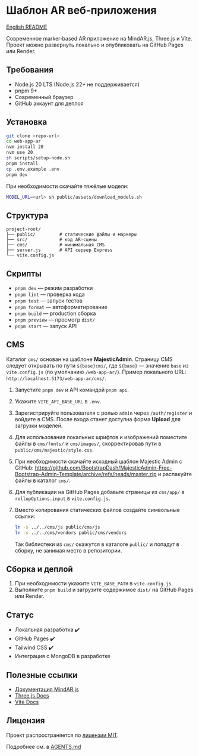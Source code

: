 # Шаблон AR веб‑приложения

[English README](./README.en.md)

Современное marker‑based AR приложение на MindAR.js, Three.js и Vite. Проект можно развернуть локально и опубликовать на GitHub Pages или Render.

## Требования

- Node.js 20 LTS (Node.js 22+ не поддерживается)
- pnpm 9+
- Современный браузер
- GitHub аккаунт для деплоя

## Установка

```bash
git clone <repo-url>
cd web-app-ar
nvm install 20
nvm use 20
sh scripts/setup-node.sh
pnpm install
cp .env.example .env
pnpm dev
```

При необходимости скачайте тяжёлые модели:

```bash
MODEL_URL=<url> sh public/assets/download_models.sh
```

## Структура

```plaintext
project-root/
├── public/         # статические файлы и маркеры
├── src/            # код AR‑сцены
├── cms/            # минимальная CMS
├── server.js       # API сервер Express
└── vite.config.js
```

## Скрипты

- `pnpm dev` — режим разработки
- `pnpm lint` — проверка кода
- `pnpm test` — запуск тестов
- `pnpm format` — автоформатирование
- `pnpm build` — production сборка
- `pnpm preview` — просмотр `dist/`
- `pnpm start` — запуск API

## CMS

Каталог `cms/` основан на шаблоне **MajesticAdmin**. Страницу CMS следует
открывать по пути `${base}cms/`, где `${base}` — значение `base` из
`vite.config.js` (по умолчанию `/web-app-ar/`). Пример локального URL:
`http://localhost:5173/web-app-ar/cms/`.

1. Запустите `pnpm dev` и API командой `pnpm api`.
2. Укажите `VITE_API_BASE_URL` в `.env`.
3. Зарегистрируйте пользователя с ролью `admin` через `/auth/register` и
   войдите в CMS. После входа станет доступна форма **Upload** для загрузки
   моделей.
4. Для использования локальных шрифтов и изображений поместите файлы в
   `cms/fonts/` и `cms/images/`, скорректировав пути в
   `public/cms/majestic/style.css`.
5. При необходимости скачайте исходный шаблон Majestic Admin с GitHub:
   <https://github.com/BootstrapDash/MajesticAdmin-Free-Bootstrap-Admin-Template/archive/refs/heads/master.zip>
   и распакуйте файлы в каталог `cms/`.
6. Для публикации на GitHub Pages добавьте страницы из `cms/app/` в
   `rollupOptions.input` в `vite.config.js`.
7. Вместо копирования статических файлов создайте символьные ссылки:

   ```bash
   ln -s ../../cms/js public/cms/js
   ln -s ../../cms/vendors public/cms/vendors
   ```

   Так библиотеки из `cms/` окажутся в каталоге `public/` и попадут в сборку,
   не занимая место в репозитории.

## Сборка и деплой

1. При необходимости укажите `VITE_BASE_PATH` в `vite.config.js`.
2. Выполните `pnpm build` и загрузите содержимое `dist/` на GitHub Pages или Render.

## Статус

- Локальная разработка ✔️
- GitHub Pages ✔️
- Tailwind CSS ✔️
- Интеграция с MongoDB в разработке

## Полезные ссылки

- [Документация MindAR.js](https://hiukim.github.io/mind-ar-js-doc/)
- [Three.js Docs](https://threejs.org/docs/)
- [Vite Docs](https://vitejs.dev/guide/)

## Лицензия

Проект распространяется по [лицензии MIT](./LICENSE).

Подробнее см. в [AGENTS.md](./AGENTS.md)
